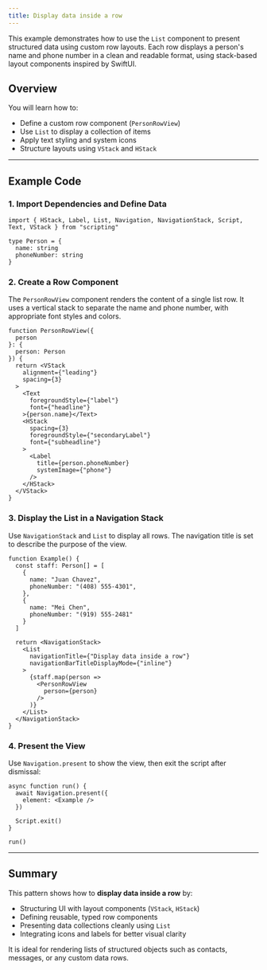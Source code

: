 ```yaml
---
title: Display data inside a row
---
```

This example demonstrates how to use the `List` component to present structured data using custom row layouts. Each row displays a person's name and phone number in a clean and readable format, using stack-based layout components inspired by SwiftUI.

## Overview

You will learn how to:

* Define a custom row component (`PersonRowView`)
* Use `List` to display a collection of items
* Apply text styling and system icons
* Structure layouts using `VStack` and `HStack`

---

## Example Code

### 1. Import Dependencies and Define Data

```tsx
import { HStack, Label, List, Navigation, NavigationStack, Script, Text, VStack } from "scripting"

type Person = {
  name: string
  phoneNumber: string
}
```

### 2. Create a Row Component

The `PersonRowView` component renders the content of a single list row. It uses a vertical stack to separate the name and phone number, with appropriate font styles and colors.

```tsx
function PersonRowView({
  person
}: {
  person: Person
}) {
  return <VStack
    alignment={"leading"}
    spacing={3}
  >
    <Text
      foregroundStyle={"label"}
      font={"headline"}
    >{person.name}</Text>
    <HStack
      spacing={3}
      foregroundStyle={"secondaryLabel"}
      font={"subheadline"}
    >
      <Label
        title={person.phoneNumber}
        systemImage={"phone"}
      />
    </HStack>
  </VStack>
}
```

### 3. Display the List in a Navigation Stack

Use `NavigationStack` and `List` to display all rows. The navigation title is set to describe the purpose of the view.

```tsx
function Example() {
  const staff: Person[] = [
    {
      name: "Juan Chavez",
      phoneNumber: "(408) 555-4301",
    },
    {
      name: "Mei Chen",
      phoneNumber: "(919) 555-2481"
    }
  ]

  return <NavigationStack>
    <List
      navigationTitle={"Display data inside a row"}
      navigationBarTitleDisplayMode={"inline"}
    >
      {staff.map(person =>
        <PersonRowView
          person={person}
        />
      )}
    </List>
  </NavigationStack>
}
```

### 4. Present the View

Use `Navigation.present` to show the view, then exit the script after dismissal:

```tsx
async function run() {
  await Navigation.present({
    element: <Example />
  })

  Script.exit()
}

run()
```

---

## Summary

This pattern shows how to **display data inside a row** by:

* Structuring UI with layout components (`VStack`, `HStack`)
* Defining reusable, typed row components
* Presenting data collections cleanly using `List`
* Integrating icons and labels for better visual clarity

It is ideal for rendering lists of structured objects such as contacts, messages, or any custom data rows.
